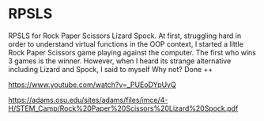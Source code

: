 # RPSLS

RPSLS for Rock Paper Scissors Lizard Spock. At first, struggling hard in order to understand virtual functions in the OOP context, I started a little Rock Paper Scissors game playing against the computer. The first who wins 3 games is the winner. However, when I heard its strange alternative including Lizard and Spock, I said to myself Why not? Done ++

https://www.youtube.com/watch?v=_PUEoDYpUyQ

https://adams.osu.edu/sites/adams/files/imce/4-H/STEM_Camp/Rock%20Paper%20Scissors%20Lizard%20Spock.pdf
